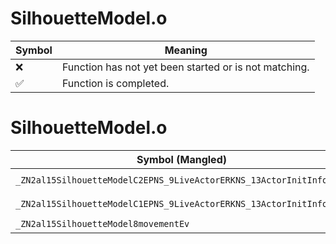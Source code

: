 # SilhouetteModel.o
| Symbol | Meaning 
| ------------- | ------------- 
| :x: | Function has not yet been started or is not matching. 
| :white_check_mark: | Function is completed. 


# SilhouetteModel.o
| Symbol (Mangled) | Symbol (Demangled) | Decompiled? |
| ------------- |  ------------- | ------------- |
| `_ZN2al15SilhouetteModelC2EPNS_9LiveActorERKNS_13ActorInitInfoEPKc` | `al::SilhouetteModel::SilhouetteModel(al::LiveActor *,al::ActorInitInfo const&,char const*)` | :x: |
| `_ZN2al15SilhouetteModelC1EPNS_9LiveActorERKNS_13ActorInitInfoEPKc` | `al::SilhouetteModel::SilhouetteModel(al::LiveActor *,al::ActorInitInfo const&,char const*)` | :x: |
| `_ZN2al15SilhouetteModel8movementEv` | `al::SilhouetteModel::movement(void)` | :x: |
